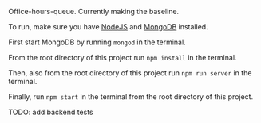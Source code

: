 Office-hours-queue.  Currently making the baseline.

To run, make sure you have [NodeJS](https://nodejs.org/en/) and [MongoDB](https://docs.mongodb.com/manual/installation/?jmp=footer) installed.  

First start MongoDB by running `mongod` in the terminal.

From the root directory of this project run `npm install` in the terminal.

Then, also from the root directory of this project run `npm run server` in the terminal.

Finally, run `npm start` in the terminal from the root directory of this project.

TODO: add backend tests
